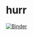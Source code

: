 # hurr
[![Binder](https://mybinder.org/badge_logo.svg)](https://mybinder.org/v2/gh/nametviner/hurr/main?urlpath=voila%2Frender%2FGoogleTrends1.ipynb)
